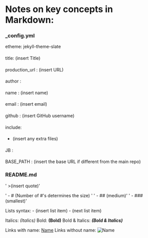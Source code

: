 # Notes on key concepts in Markdown:

### _config.yml

etheme: jekyll-theme-slate
####
title: (insert Title)
####
production_url : (insert URL)
####
author :
####
  name : (insert name)
  ####
  email : (insert email)
  ####
  github : (insert GitHub username)
####
include: 
####
  - (insert any extra files)
####
JB :
####
  BASE_PATH : (insert the base URL if different from the main repo)
####
### README.md

'  >(insert quote)'
 
' - # (Number of #'s determines the size) '
' - ## (medium)'
' - ### (smallest)'
 
Lists syntax:   - (insert list item)
                - (next list item)
                
Italics: *(Italics)*
Bold: **(Bold)**
Bold & Italics: ***(Bold & Italics)***

Links with name: [Name](directory/file)
Links without name: ![Name](directory/file)
